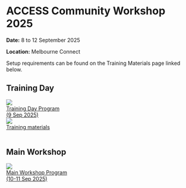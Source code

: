 # ACCESS Community Workshop 2025

**Date:** 8 to 12 September 2025

**Location:** Melbourne Connect

Setup requirements can be found on the Training Materials page linked below.

## Training Day
<div class="card-container">
    <a href="https://www.access-nri.org.au/access-community-workshop-2025/training-day-program/" class="horizontal-card small-card" target="_blank">
        <div class="card-image-container">
            <img src="/assets/ACCESS_icon_case_studies.png" class="img-contain"></img> 
        </div>
        <div class="card-text-container">
            <span class="bold" >Training Day Program<br>(9 Sep 2025)</span>
        </div>
    </a>
    <a href="/community_resources/access_workshop_2025/training_materials" class="horizontal-card small-card">
        <div class="card-image-container">
            <img src="/assets/ACCESS_icon_training.png" class="img-contain"></img> 
        </div>
        <div class="card-text-container">
            <span class="bold" >Training materials</span>
        </div>
    </a>
</div>
<br>

## Main Workshop 
<div class="card-container">
    <a href="https://www.access-nri.org.au/access-community-workshop-2025/main-workshop-program/" class="horizontal-card small-card" target="_blank">
        <div class="card-image-container">
            <img src="/assets/ACCESS_icon_publications.png" class="img-contain"></img> 
        </div>
        <div class="card-text-container">
            <span class="bold" >Main Workshop Program<br>(10-11 Sep 2025)</span>
        </div>
    </a>
</div>
